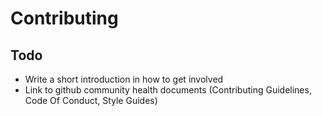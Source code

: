 Contributing
===

## Todo

- Write a short introduction in how to get involved
- Link to github community health documents (Contributing Guidelines, Code Of Conduct, Style Guides)
